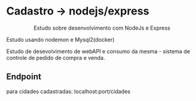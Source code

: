 # Cadastro -> nodejs/express

<p align="center">Estudo sobre desenvolvimento com NodeJs e Express</p>

<p>Estudo usando nodemon e Mysql2(docker)</p>
<p>Estudo de desevolvimento de webAPI e consumo da mesma - sistema de controle de pedido de compra e venda.</p>

## Endpoint
para cidades cadastradas:
localhost:port/cidades
